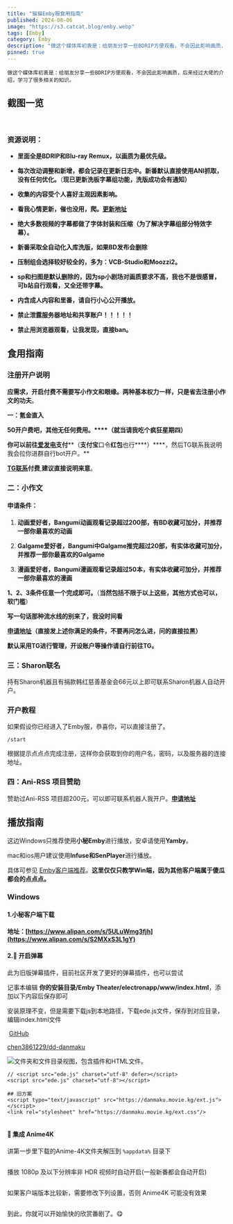 ```yaml
---
title: "猫猫Emby服食用指南"
published: 2024-08-06
image: "https://s3.catcat.blog/emby.webp"
tags: [Emby]
category: Emby
description: "做这个媒体库初衷是：给朋友分享一些BDRIP方便观看，不会因此影响画质，后来经过大佬的介绍，学习了很多相关的知识。"
pinned: true
---
```


```shell
做这个媒体库初衷是：给朋友分享一些BDRIP方便观看，不会因此影响画质，后来经过大佬的介绍，学习了很多相关的知识。
```

## 截图一览

<picture>
    <source srcset="https://s3.catcat.blog/images/2024/08/image.avif" type="image/avif">
    <source srcset="https://s3.catcat.blog/images/2024/08/image.webp" type="image/webp">
    <img src="https://s3.catcat.blog/images/2024/08/image.jpg" alt="" loading="lazy">
</picture>

<picture>
    <source srcset="https://s3.catcat.blog/images/2024/08/image-5.avif" type="image/avif">
    <source srcset="https://s3.catcat.blog/images/2024/08/image-5.webp" type="image/webp">
    <img src="https://s3.catcat.blog/images/2024/08/image-5.jpg" alt="" loading="lazy">
</picture>

<picture>
    <source srcset="https://s3.catcat.blog/images/2024/08/image-4.avif" type="image/avif">
    <source srcset="https://s3.catcat.blog/images/2024/08/image-4.webp" type="image/webp">
    <img src="https://s3.catcat.blog/images/2024/08/image-4.jpg" alt="" loading="lazy">
</picture>

<picture>
    <source srcset="https://s3.catcat.blog/images/2024/08/image-1.avif" type="image/avif">
    <source srcset="https://s3.catcat.blog/images/2024/08/image-1.webp" type="image/webp">
    <img src="https://s3.catcat.blog/images/2024/08/image-1.jpg" alt="" loading="lazy">
</picture>

<picture>
    <source srcset="https://s3.catcat.blog/images/2024/08/image-2.avif" type="image/avif">
    <source srcset="https://s3.catcat.blog/images/2024/08/image-2.webp" type="image/webp">
    <img src="https://s3.catcat.blog/images/2024/08/image-2.jpg" alt="" loading="lazy">
</picture>

<picture>
    <source srcset="https://s3.catcat.blog/images/2024/08/image-3.avif" type="image/avif">
    <source srcset="https://s3.catcat.blog/images/2024/08/image-3.webp" type="image/webp">
    <img src="https://s3.catcat.blog/images/2024/08/image-3.jpg" alt="" loading="lazy">
</picture>

### 资源说明：

- **里面全是BDRIP和Blu-ray Remux，以画质为最优先级。**

- **每次改动调整和新增，都会记录在更新日志中。新番默认直接使用ANI抓取，没有任何优化。**（**现已更新洗板字幕组功能，洗版成功会有通知）**

- **收集的内容受个人喜好主观因素影响。**

- **看我心情更新，催也没用，爬。**[**更新地址**](https://docs.qq.com/sheet/DR2ZYWXF1Q2JSYWVh?tab=BB08J2)

- **绝大多数视频的字幕都做了字体封装和压缩（为了解决字幕组部分特效字幕）。**

- **新番采取全自动化入库洗版，如果BD发布会删除**

- **压制组会选择较好较全的，多为：VCB-Studio和Moozzi2。**

- **sp和扫图是默认删除的，因为sp小剧场对画质要求不高，我也不是很感冒，可b站自行观看，又全还带字幕。**

- **内含成人内容和里番，请自行小心公开播放。**

- **禁止泄露服务器地址和共享账户！！！！！**

- **禁止用浏览器观看，让我发现，直接ban。**

## 食用指南

### 注册开户说明

**应需求，开启付费不需要写小作文和眼缘。两种基本权力一样，只是省去注册小作文的功夫**。

**一：氪金直入**

**50开户费吧，其他无任何费用。****（就当请我吃个疯狂星期四）**

**你可以前往[爱发电](https://afdian.com/a/Yuri-NagaSaki)支付****（****支付宝****口令****红包****也行****）****，然后TG联系我说明我会拉你进群自行bot开户。**

**[TG联系](https://t.me/catcat_chat_bot)付费**,**建议直接说明来意**。

### 二：小作文

#### 申请条件：

1. **动画爱好者，Bangumi动画观看记录超过****2****00部，有BD收藏可加分，并推荐一部你最喜欢的动画**

3. **Galgame爱好者，Bangumi中Galgame推完超过20部，有实体收藏可加分，并推荐一部你最喜欢的Galgame**

5. **漫画爱好者，Bangumi漫画观看记录超过50本，有实体收藏可加分，并推荐一部你最喜欢的漫画**

**1、2、3条件任意一个完成即可。**（**当然包括不限于以上这些，其他方式也可以，软门槛**）

**写一句话那种流水线的别来了，我没时间看**

**[申请地址](https://t.me/catcat_chat_bot)（直接发上述你满足的条件，不要再问怎么进，问的直接拉黑）**

**默认采用TG进行管理，开设账户等操作请自行前往TG。**

### 三：Sharon联名

持有Sharon机器且有捐款韩红慈善基金会66元以上即可联系Sharon机器人自动开户。

### 开户教程

如果假设你已经进入了Emby服，恭喜你，可以直接注册了。

```shell
/start
```

根据提示点点点完成注册，这样你会获取到你的用户名，密码，以及服务器的连接地址。

### 四：Ani-RSS 项目赞助

赞助过Ani-RSS 项目超200元，可以即可联系机器人我开户。**[申请地址](https://t.me/catcat_chat_bot)**

## 播放指南

这边Windows只推荐使用**小秘Emby**进行播放，安卓请使用**Yamby**。

mac和ios用户建议使用**Infuse和SenPlayer**进行播放。

具体可参见 [Emby客户端推荐](https://catcat.blog/emby-server.html)。**这里仅仅只教学Win端，因为其他客户端属于傻瓜都会的点点点。**

### Windows

#### 1.小秘客户端下载

**地址：[https://www.alipan.com/s/5ULuWmg3fjh](https://www.alipan.com/s/S2MXxS3L1gY)**

#### 2.🧭 开启弹幕

此为旧版弹幕插件，目前社区开发了更好的弹幕插件，也可以尝试

记事本编辑 **你的安装目录/Emby Theater/electronapp/www/index.html**，添加以下内容后保存即可

安装原理不变，但是需要下载js到本地路径，下载ede.js文件，保存到对应目录，编辑index.html文件

 [GitHub](https://github.com/ "Github")

[chen3861229/dd-danmaku](https://github.com/chen3861229/dd-danmaku)

<picture>
    <source srcset="https://s3.catcat.blog/images/2024/08/image-17.avif" type="image/avif">
    <source srcset="https://s3.catcat.blog/images/2024/08/image-17.webp" type="image/webp">
    <img src="https://s3.catcat.blog/images/2024/08/image-17.jpg" alt="文件夹和文件目录视图，包含插件和HTML文件。" loading="lazy">
</picture>

```shell
// <script src="ede.js" charset="utf-8" defer></script>
<script src="ede.js" charset="utf-8"></script>
```

```shell
## 旧方案
<script type="text/javascript" src="https://danmaku.movie.kg/ext.js"></script>
<link rel="stylesheet" href="https://danmaku.movie.kg/ext.css"/>
```

<picture>
    <source srcset="https://s3.catcat.blog/images/2024/08/image-7.avif" type="image/avif">
    <source srcset="https://s3.catcat.blog/images/2024/08/image-7.webp" type="image/webp">
    <img src="https://s3.catcat.blog/images/2024/08/image-7.jpg" alt="" loading="lazy">
</picture>

#### 🌟 集成 Anime4K

讲第一步里下载的Anime-4K文件夹解压到 `%appdata%` 目录下

<picture>
    <source srcset="https://s3.catcat.blog/images/2024/08/image-8.avif" type="image/avif">
    <source srcset="https://s3.catcat.blog/images/2024/08/image-8.webp" type="image/webp">
    <img src="https://s3.catcat.blog/images/2024/08/image-8.jpg" alt="" loading="lazy">
</picture>

播放 1080p 及以下分辨率非 HDR 视频时自动开启(一般新番都会自动开启)

<picture>
    <source srcset="https://s3.catcat.blog/images/2024/08/image-9.avif" type="image/avif">
    <source srcset="https://s3.catcat.blog/images/2024/08/image-9.webp" type="image/webp">
    <img src="https://s3.catcat.blog/images/2024/08/image-9.jpg" alt="" loading="lazy">
</picture>

如果客户端版本比较新，需要修改下列设置，否则 Anime4K 可能没有效果

<picture>
    <source srcset="https://s3.catcat.blog/images/2024/08/image-10.avif" type="image/avif">
    <source srcset="https://s3.catcat.blog/images/2024/08/image-10.webp" type="image/webp">
    <img src="https://s3.catcat.blog/images/2024/08/image-10.jpg" alt="" loading="lazy">
</picture>

到此，你就可以开始愉快的欣赏番剧了。😋
